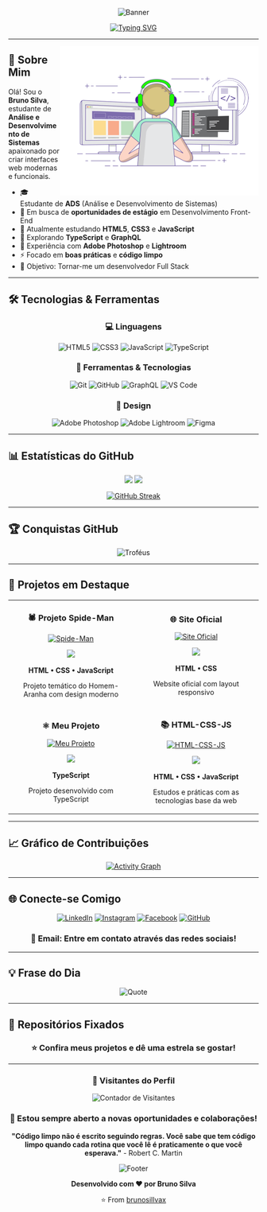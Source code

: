 <div align="center">
  
![Banner](https://capsule-render.vercel.app/api?type=waving&color=gradient&customColorList=6,11,20&height=300&section=header&text=Bruno%20Silva&fontSize=80&fontColor=fff&animation=fadeIn&fontAlignY=38&desc=Desenvolvedor%20Front-End%20|%20Estudante%20de%20ADS&descAlignY=51&descAlign=50)

</div>

<div align="center">
  
[![Typing SVG](https://readme-typing-svg.herokuapp.com?font=Fira+Code&size=28&duration=3000&pause=1000&color=00D9FF&center=true&vCenter=true&width=600&lines=Bem-vindo+ao+meu+perfil!+%F0%9F%91%8B;Estudante+de+Front-End+%F0%9F%92%BB;Cursando+An%C3%A1lise+e+Desenvolvimento;Procurando+Est%C3%A1gio+%F0%9F%9A%80;Apaixonado+por+Tecnologia!+%E2%9A%A1)](https://git.io/typing-svg)

</div>

---

<img align="right" alt="Coding" width="400" src="https://raw.githubusercontent.com/devSouvik/devSouvik/master/gif3.gif">

## 🚀 Sobre Mim

Olá! Sou o **Bruno Silva**, estudante de **Análise e Desenvolvimento de Sistemas** apaixonado por criar interfaces web modernas e funcionais.

- 🎓 Estudante de **ADS** (Análise e Desenvolvimento de Sistemas)
- 💼 Em busca de **oportunidades de estágio** em Desenvolvimento Front-End
- 🔭 Atualmente estudando **HTML5**, **CSS3** e **JavaScript**
- 🌱 Explorando **TypeScript** e **GraphQL**
- 🎨 Experiência com **Adobe Photoshop** e **Lightroom**
- ⚡ Focado em **boas práticas** e **código limpo**
- 🎯 Objetivo: Tornar-me um desenvolvedor Full Stack

---

## 🛠️ Tecnologias & Ferramentas

<div align="center">

### 💻 Linguagens
![HTML5](https://img.shields.io/badge/HTML5-E34F26?style=for-the-badge&logo=html5&logoColor=white)
![CSS3](https://img.shields.io/badge/CSS3-1572B6?style=for-the-badge&logo=css3&logoColor=white)
![JavaScript](https://img.shields.io/badge/JavaScript-F7DF1E?style=for-the-badge&logo=javascript&logoColor=black)
![TypeScript](https://img.shields.io/badge/TypeScript-007ACC?style=for-the-badge&logo=typescript&logoColor=white)

### 🔧 Ferramentas & Tecnologias
![Git](https://img.shields.io/badge/Git-F05032?style=for-the-badge&logo=git&logoColor=white)
![GitHub](https://img.shields.io/badge/GitHub-181717?style=for-the-badge&logo=github&logoColor=white)
![GraphQL](https://img.shields.io/badge/GraphQL-E10098?style=for-the-badge&logo=graphql&logoColor=white)
![VS Code](https://img.shields.io/badge/VS_Code-007ACC?style=for-the-badge&logo=visual-studio-code&logoColor=white)

### 🎨 Design
![Adobe Photoshop](https://img.shields.io/badge/Photoshop-31A8FF?style=for-the-badge&logo=adobe-photoshop&logoColor=white)
![Adobe Lightroom](https://img.shields.io/badge/Lightroom-31A8FF?style=for-the-badge&logo=adobe-lightroom&logoColor=white)
![Figma](https://img.shields.io/badge/Figma-F24E1E?style=for-the-badge&logo=figma&logoColor=white)

</div>

---

## 📊 Estatísticas do GitHub

<div align="center">
  
<img height="180em" src="https://github-readme-stats.vercel.app/api?username=brunosillvax&show_icons=true&theme=radical&include_all_commits=true&count_private=true&hide_border=true&bg_color=0d1117&title_color=00d9ff&icon_color=00d9ff&text_color=c9d1d9"/>
<img height="180em" src="https://github-readme-stats.vercel.app/api/top-langs/?username=brunosillvax&layout=compact&langs_count=8&theme=radical&hide_border=true&bg_color=0d1117&title_color=00d9ff&text_color=c9d1d9"/>

</div>

<div align="center">
  
[![GitHub Streak](https://github-readme-streak-stats.vercel.app/?user=brunosillvax&theme=radical&hide_border=true&background=0D1117&ring=00d9ff&fire=00d9ff&currStreakLabel=00d9ff)](https://git.io/streak-stats)

</div>

---

## 🏆 Conquistas GitHub

<div align="center">
  
![Troféus](https://github-profile-trophy.vercel.app/?username=brunosillvax&theme=radical&no-frame=true&no-bg=true&column=7&margin-w=15&margin-h=15)

</div>

---

## 📂 Projetos em Destaque

<div align="center">

<table>
  <tr>
    <td width="50%">
      <h3 align="center">🕷️ Projeto Spide-Man</h3>
      <div align="center">  
        <a href="https://github.com/brunosillvax/SPIDE-MAN" target="_blank">
          <img src="https://github-readme-stats.vercel.app/api/pin/?username=brunosillvax&repo=SPIDE-MAN&theme=radical&hide_border=true&bg_color=0d1117&title_color=00d9ff&icon_color=00d9ff" alt="Spide-Man" />
        </a>
        <br>
        <p>
          <a href="https://github.com/brunosillvax/SPIDE-MAN" target="_blank">
            <img src="https://img.shields.io/badge/Ver_Projeto-00d9ff?style=for-the-badge&logo=github&logoColor=white"/>
          </a>
        </p>
        <p><strong>HTML • CSS • JavaScript</strong></p>
        <p>Projeto temático do Homem-Aranha com design moderno</p>
      </div>
    </td>
    <td width="50%">
      <h3 align="center">🌐 Site Oficial</h3>
      <div align="center">
        <a href="https://github.com/brunosillvax/SITE-OFICIAL" target="_blank">
          <img src="https://github-readme-stats.vercel.app/api/pin/?username=brunosillvax&repo=SITE-OFICIAL&theme=radical&hide_border=true&bg_color=0d1117&title_color=00d9ff&icon_color=00d9ff" alt="Site Oficial" />
        </a>
        <br>
        <p>
          <a href="https://github.com/brunosillvax/SITE-OFICIAL" target="_blank">
            <img src="https://img.shields.io/badge/Ver_Projeto-00d9ff?style=for-the-badge&logo=github&logoColor=white"/>
          </a>
        </p>
        <p><strong>HTML • CSS</strong></p>
        <p>Website oficial com layout responsivo</p>
      </div>
    </td>
  </tr>
  <tr>
    <td width="50%">
      <h3 align="center">⚛️ Meu Projeto</h3>
      <div align="center">
        <a href="https://github.com/brunosillvax/meu-projeto" target="_blank">
          <img src="https://github-readme-stats.vercel.app/api/pin/?username=brunosillvax&repo=meu-projeto&theme=radical&hide_border=true&bg_color=0d1117&title_color=00d9ff&icon_color=00d9ff" alt="Meu Projeto" />
        </a>
        <br>
        <p>
          <a href="https://github.com/brunosillvax/meu-projeto" target="_blank">
            <img src="https://img.shields.io/badge/Ver_Projeto-00d9ff?style=for-the-badge&logo=github&logoColor=white"/>
          </a>
        </p>
        <p><strong>TypeScript</strong></p>
        <p>Projeto desenvolvido com TypeScript</p>
      </div>
    </td>
    <td width="50%">
      <h3 align="center">📚 HTML-CSS-JS</h3>
      <div align="center">
        <a href="https://github.com/brunosillvax/HTML-CSS-JS" target="_blank">
          <img src="https://github-readme-stats.vercel.app/api/pin/?username=brunosillvax&repo=HTML-CSS-JS&theme=radical&hide_border=true&bg_color=0d1117&title_color=00d9ff&icon_color=00d9ff" alt="HTML-CSS-JS" />
        </a>
        <br>
        <p>
          <a href="https://github.com/brunosillvax/HTML-CSS-JS" target="_blank">
            <img src="https://img.shields.io/badge/Ver_Projeto-00d9ff?style=for-the-badge&logo=github&logoColor=white"/>
          </a>
        </p>
        <p><strong>HTML • CSS • JavaScript</strong></p>
        <p>Estudos e práticas com as tecnologias base da web</p>
      </div>
    </td>
  </tr>
</table>

</div>

---

## 📈 Gráfico de Contribuições

<div align="center">

[![Activity Graph](https://github-readme-activity-graph.vercel.app/graph?username=brunosillvax&theme=react-dark&hide_border=true&bg_color=0d1117&color=00d9ff&line=00d9ff&point=00d9ff)](https://github.com/brunosillvax)

</div>

---

## 🌐 Conecte-se Comigo

<div align="center">

[![LinkedIn](https://img.shields.io/badge/LinkedIn-0077B5?style=for-the-badge&logo=linkedin&logoColor=white)](https://linkedin.com/in/brunosillvax)
[![Instagram](https://img.shields.io/badge/Instagram-E4405F?style=for-the-badge&logo=instagram&logoColor=white)](https://instagram.com/brunosillvax)
[![Facebook](https://img.shields.io/badge/Facebook-1877F2?style=for-the-badge&logo=facebook&logoColor=white)](https://facebook.com/brunosillvax)
[![GitHub](https://img.shields.io/badge/GitHub-181717?style=for-the-badge&logo=github&logoColor=white)](https://github.com/brunosillvax)

### 📧 Email: Entre em contato através das redes sociais!

</div>

---

## 💡 Frase do Dia

<div align="center">

![Quote](https://quotes-github-readme.vercel.app/api?type=horizontal&theme=radical&color=00d9ff)

</div>

---

## 📌 Repositórios Fixados

<div align="center">

### ⭐ Confira meus projetos e dê uma estrela se gostar!

</div>

---

<div align="center">

### 👀 Visitantes do Perfil

![Contador de Visitantes](https://visitor-badge.laobi.icu/badge?page_id=brunosillvax.brunosillvax&style=for-the-badge&color=00d9ff)

### 💬 Estou sempre aberto a novas oportunidades e colaborações!

**"Código limpo não é escrito seguindo regras. Você sabe que tem código limpo quando cada rotina que você lê é praticamente o que você esperava."** - Robert C. Martin

</div>


<div align="center">
  
![Footer](https://capsule-render.vercel.app/api?type=waving&color=gradient&customColorList=6,11,20&height=120&section=footer)

**Desenvolvido com ❤️ por Bruno Silva**

⭐ From [brunosillvax](https://github.com/brunosillvax)

</div>

